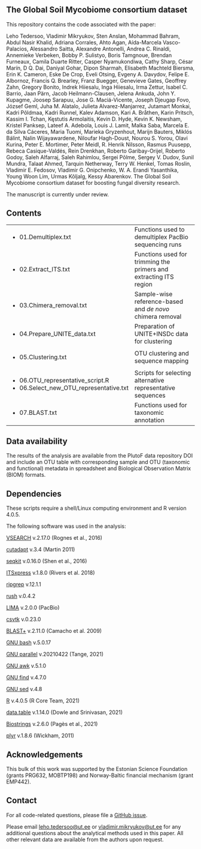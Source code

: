 ## The Global Soil Mycobiome consortium dataset

This repository contains the code associated with the paper:

Leho Tedersoo, Vladimir Mikryukov, Sten Anslan, Mohammad Bahram, Abdul Nasir Khalid, Adriana Corrales, Ahto Agan, Aída-Marcela Vasco-Palacios, Alessandro Saitta, Alexandre Antonelli, Andrea C. Rinaldi, Annemieke Verbeken, Bobby P. Sulistyo, Boris Tamgnoue, Brendan Furneaux, Camila Duarte Ritter, Casper Nyamukondiwa, Cathy Sharp, César Marín, D Q. Dai, Daniyal Gohar, Dipon Sharmah, Elisabeth Machteld Biersma, Erin K. Cameron, Eske De Crop, Eveli Otsing, Evgeny A. Davydov, Felipe E. Albornoz, Francis Q. Brearley, Franz Buegger, Genevieve Gates, Geoffrey Zahn, Gregory Bonito, Indrek Hiiesalu, Inga Hiiesalu, Irma Zettur, Isabel C. Barrio, Jaan Pärn, Jacob Heilmann-Clausen, Jelena Ankuda, John Y. Kupagme, Joosep Sarapuu, Jose G. Maciá-Vicente, Joseph Djeugap Fovo, József Geml, Juha M. Alatalo, Julieta Alvarez-Manjarrez, Jutamart Monkai, Kadri Põldmaa, Kadri Runnel, Kalev Adamson, Kari A. Bråthen, Karin Pritsch, Kassim I. Tchan, Kęstutis Armolaitis, Kevin D. Hyde, Kevin K. Newsham, Kristel Panksep, Lateef A. Adebola, Louis J. Lamit, Malka Saba, Marcela E. da Silva Cáceres, Maria Tuomi, Marieka Gryzenhout, Marijn Bauters, Miklós Bálint, Nalin Wijayawardene, Niloufar Hagh-Doust, Nourou S. Yorou, Olavi Kurina, Peter E. Mortimer, Peter Meidl, R. Henrik Nilsson, Rasmus Puusepp, Rebeca Casique-Valdés, Rein Drenkhan, Roberto Garibay-Orijel, Roberto Godoy, Saleh Alfarraj, Saleh Rahimlou, Sergei Põlme, Sergey V. Dudov, Sunil Mundra, Talaat Ahmed, Tarquin Netherway, Terry W. Henkel, Tomas Roslin, Vladimir E. Fedosov, Vladimir G. Onipchenko, W. A. Erandi Yasanthika, Young Woon Lim, Urmas Kõljalg, Kessy Abarenkov. The Global Soil Mycobiome consortium dataset for boosting fungal diversity research.

The manuscript is currently under review.


## Contents


<table>
  <tr>
   <td>
<ul>

<li>01.Demultiplex.txt
</li>
</ul>
   </td>
   <td>Functions used to demultiplex PacBio sequencing runs
   </td>
  </tr>
  <tr>
   <td>
<ul>

<li>02.Extract_ITS.txt
</li>
</ul>
   </td>
   <td>Functions used for trimming the primers and extracting ITS region
   </td>
  </tr>
  <tr>
   <td>
<ul>

<li>03.Chimera_removal.txt
</li>
</ul>
   </td>
   <td>Sample-wise reference-based and <em>de novo</em> chimera removal
   </td>
  </tr>
  <tr>
   <td>
<ul>

<li>04.Prepare_UNITE_data.txt
</li>
</ul>
   </td>
   <td>Preparation of UNITE+INSDc data for clustering
   </td>
  </tr>
  <tr>
   <td>
<ul>

<li>05.Clustering.txt
</li>
</ul>
   </td>
   <td>OTU clustering and sequence mapping
   </td>
  </tr>
  <tr>
   <td>
<ul>

<li>06.OTU_representative_script.R

<li>06.Select_new_OTU_representative.txt
</li>
</ul>
   </td>
   <td>Scripts for selecting alternative representative sequences
   </td>
  </tr>
  <tr>
   <td>
<ul>

<li>07.BLAST.txt
</li>
</ul>
   </td>
   <td>Functions used for taxonomic annotation
   </td>
  </tr>
</table>



## Data availability

The results of the analysis are available from the PlutoF data repository DOI and include an OTU table with corresponding sample and OTU (taxonomic and functional) metadata in spreadsheet and Biological Observation Matrix (BIOM) formats.


## Dependencies

These scripts require a shell/Linux computing environment and R version 4.0.5.

The following software was used in the analysis:

[VSEARCH](https://github.com/torognes/vsearch/) v.2.17.0 (Rognes et al., 2016)

[cutadapt](https://github.com/marcelm/cutadapt/) v.3.4 (Martin 2011)

[seqkit](https://github.com/shenwei356/seqkit/) v.0.16.0 (Shen et al., 2016)

[ITSxpress](https://github.com/USDA-ARS-GBRU/itsxpress/) v.1.8.0 (Rivers et al. 2018)

[ripgrep](https://github.com/BurntSushi/ripgrep) v.12.1.1

[rush](https://github.com/shenwei356/rush) v.0.4.2

[LIMA](https://github.com/pacificbiosciences/barcoding/) v.2.0.0 (PacBio)

[csvtk](https://github.com/shenwei356/csvtk) v.0.23.0

[BLAST+](https://github.com/ncbi/blast_plus_docs) v.2.11.0 (Camacho et al. 2009)

[GNU bash](https://www.gnu.org/software/bash/) v.5.0.17

[GNU parallel](https://www.gnu.org/software/parallel/) v.20210422 (Tange, 2021)

[GNU awk](https://www.gnu.org/software/gawk/) v.5.1.0

[GNU find](https://www.gnu.org/software/findutils/) v.4.7.0

[GNU sed](https://www.gnu.org/software/sed/) v.4.8

[R](https://cran.r-project.org/) v.4.0.5 (R Core Team, 2021)

[data.table](https://github.com/Rdatatable/data.table) v.1.14.0 (Dowle and Srinivasan, 2021)

[Biostrings](https://github.com/Bioconductor/Biostrings) v.2.6.0 (Pagès et al., 2021)

[plyr](https://github.com/hadley/plyr) v.1.8.6 (Wickham, 2011)


## Acknowledgements

This bulk of this work was supported by the Estonian Science Foundation (grants PRG632, MOBTP198) and Norway-Baltic financial mechanism (grant EMP442).


## Contact

For all code-related questions, please file a [GitHub issue](https://github.com/Mycology-Microbiology-Center/GSMc/issues).

Please email leho.tedersoo@ut.ee or vladimir.mikryukov@ut.ee for any additional questions about the analytical methods used in this paper. All other relevant data are available from the authors upon request.